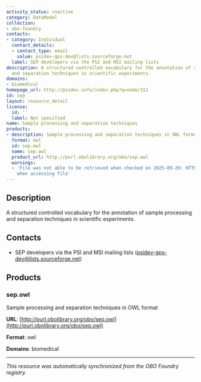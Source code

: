 ```yaml
---
activity_status: inactive
category: DataModel
collection:
- obo-foundry
contacts:
- category: Individual
  contact_details:
  - contact_type: email
    value: psidev-gps-dev@lists.sourceforge.net
  label: SEP developers via the PSI and MSI mailing lists
description: A structured controlled vocabulary for the annotation of sample processing
  and separation techniques in scientific experiments.
domains:
- biomedical
homepage_url: http://psidev.info/index.php?q=node/312
id: sep
layout: resource_detail
license:
  id: ''
  label: Not specified
name: Sample processing and separation techniques
products:
- description: Sample processing and separation techniques in OWL format
  format: owl
  id: sep.owl
  name: sep.owl
  product_url: http://purl.obolibrary.org/obo/sep.owl
  warnings:
  - 'File was not able to be retrieved when checked on 2025-09-29: HTTP 404 error
    when accessing file'
---
```

## Description

A structured controlled vocabulary for the annotation of sample processing and separation techniques in scientific experiments.

## Contacts

- SEP developers via the PSI and MSI mailing lists (psidev-gps-dev@lists.sourceforge.net)

## Products

### sep.owl

Sample processing and separation techniques in OWL format

**URL**: [http://purl.obolibrary.org/obo/sep.owl](http://purl.obolibrary.org/obo/sep.owl)

**Format**: owl

**Domains**: biomedical

---

*This resource was automatically synchronized from the OBO Foundry registry.*